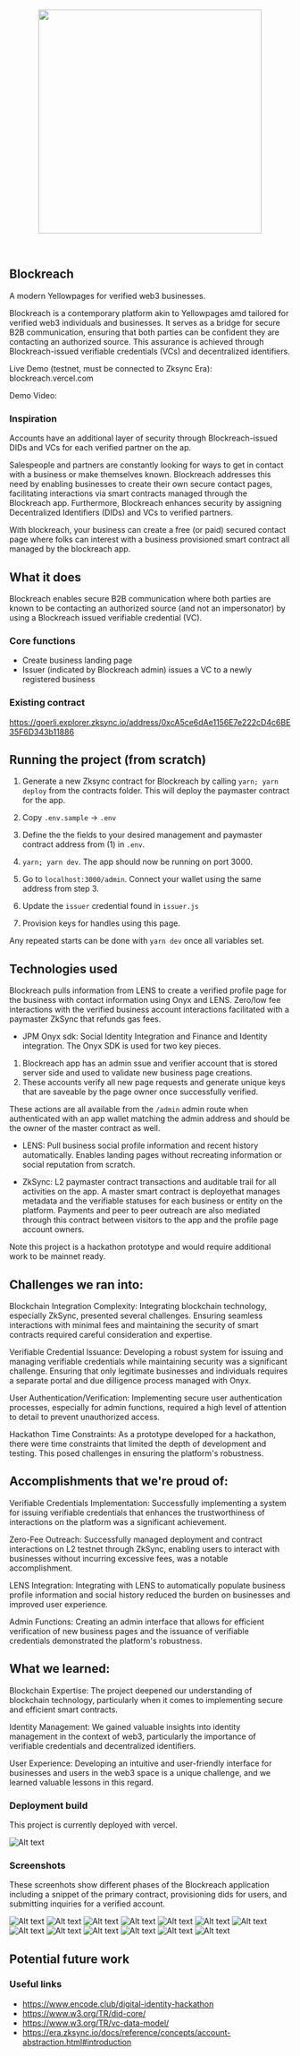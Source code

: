 <br/>
<p align='center'>
    <img src='./public/logo.png' width=400 />
</p>
<br/>

Blockreach
---

A modern Yellowpages for verified web3 businesses.

Blockreach is a contemporary platform akin to Yellowpages amd tailored for verified web3 individuals and businesses. It serves as a bridge for secure B2B communication, ensuring that both parties can be confident they are contacting an authorized source. This assurance is achieved through Blockreach-issued verifiable credentials (VCs) and decentralized identifiers.

Live Demo (testnet, must be connected to Zksync Era): blockreach.vercel.com

Demo Video: 

### Inspiration

Accounts have an additional layer of security through Blockreach-issued DIDs and VCs for each verified partner on the ap.

Salespeople and partners are constantly looking for ways to get in contact with a business or make themselves known. Blockreach addresses this need by enabling businesses to create their own secure contact pages, facilitating interactions via smart contracts managed through the Blockreach app. Furthermore, Blockreach enhances security by assigning Decentralized Identifiers (DIDs) and VCs to verified partners.

With blockreach, your business can create a free (or paid) secured contact page where folks can interest with a business provisioned smart contract all managed by the blockreach app.



## What it does

Blockreach enables secure B2B communication where both parties are known to be contacting an authorized source (and not an impersonator) by using a Blockreach issued verifiable credential (VC).


### Core functions
* Create business landing page
* Issuer (indicated by Blockreach admin) issues a VC to a newly registered business


### Existing contract
https://goerli.explorer.zksync.io/address/0xcA5ce6dAe1156E7e222cD4c6BE35F6D343b11886


## Running the project (from scratch)

1. Generate a new Zksync contract for Blockreach by calling `yarn; yarn deploy` from the contracts folder. This will deploy the paymaster contract for the app.

2. Copy `.env.sample` -> `.env`

3. Define the the fields to your desired management and paymaster contract address from (1) in `.env`.

4. `yarn; yarn dev`. The app should now be running on port 3000.

5. Go to `localhost:3000/admin`. Connect your wallet using the same address from step 3.

6. Update the `issuer` credential found in `issuer.js`

7. Provision keys for handles using this page.

Any repeated starts can be done with `yarn dev` once all variables set.

## Technologies used

Blockreach pulls information from LENS to create a verified profile page for the business with contact information using Onyx and LENS. Zero/low fee interactions with the verified business account interactions facilitated with a paymaster ZkSync that refunds gas fees.

* JPM Onyx sdk: Social Identity Integration and Finance and Identity integration. The Onyx SDK is used for two key pieces.

1. Blockreach app has an admin ssue and verifier account that is stored server side and used to validate new business page creations.
2. These accounts verify all new page requests and generate unique keys that are saveable by the page owner once successfully verified.

These actions are all available from the `/admin` admin route when authenticated with an app wallet matching the admin address and should be the owner of the master contract as well.

* LENS: Pull business social profile information and recent history automatically. Enables landing pages without recreating information or social reputation from scratch.

* ZkSync: L2 paymaster contract transactions and auditable trail for all activities on the app. A master smart contract is deployethat manages metadata and the verifiable statuses for each business or entity on the platform. Payments and peer to peer outreach are also mediated through this contract between visitors to the app and the profile page account owners.

 <p>Note this project is a hackathon prototype and would require additional work to be mainnet ready.</p>

## Challenges we ran into:

Blockchain Integration Complexity: Integrating blockchain technology, especially ZkSync, presented several challenges. Ensuring seamless interactions with minimal fees and maintaining the security of smart contracts required careful consideration and expertise.

Verifiable Credential Issuance: Developing a robust system for issuing and managing verifiable credentials while maintaining security was a significant challenge. Ensuring that only legitimate businesses and individuals requires a separate portal and due dilligence process managed with Onyx.

User Authentication/Verification: Implementing secure user authentication processes, especially for admin functions, required a high level of attention to detail to prevent unauthorized access.

Hackathon Time Constraints: As a prototype developed for a hackathon, there were time constraints that limited the depth of development and testing. This posed challenges in ensuring the platform's robustness.

## Accomplishments that we're proud of:

Verifiable Credentials Implementation: Successfully implementing a system for issuing verifiable credentials that enhances the trustworthiness of interactions on the platform was a significant achievement.

Zero-Fee Outreach: Successfully managed deployment and contract interactions on L2 testnet through ZkSync, enabling users to interact with businesses without incurring excessive fees, was a notable accomplishment.

LENS Integration: Integrating with LENS to automatically populate business profile information and social history reduced the burden on businesses and improved user experience.

Admin Functions: Creating an admin interface that allows for efficient verification of new business pages and the issuance of verifiable credentials demonstrated the platform's robustness.

## What we learned:

Blockchain Expertise: The project deepened our understanding of blockchain technology, particularly when it comes to implementing secure and efficient smart contracts.

Identity Management: We gained valuable insights into identity management in the context of web3, particularly the importance of verifiable credentials and decentralized identifiers.

User Experience: Developing an intuitive and user-friendly interface for businesses and users in the web3 space is a unique challenge, and we learned valuable lessons in this regard.


### Deployment build

This project is currently deployed with vercel.

![Alt text](img/vercel.png)



### Screenshots

These screenhots show different phases of the Blockreach application including a snippet of the primary contract, provisioning dids for users, and submitting inquiries for a verified account.

![Alt text](img/verified.png) ![Alt text](img/vc.png) ![Alt text](img/tx.png) ![Alt text](img/inquiry.png) ![Alt text](img/home.png) ![Alt text](img/history.png) ![Alt text](img/did.png) ![Alt text](img/deploy.png) ![Alt text](img/claim.png) ![Alt text](img/contract.png) ![Alt text](img/paymaster.png)
![Alt text](img/vc.png) ![Alt text](img/deploy.png)

## Potential future work


<!-- https://github.com/andrewszucs/onyx-hackathon-zktoro/blob/896ccf4b72fffba305d9e263b7fcd243aefd5ae2/src/app/api/vc/route.ts -->
### Useful links

* https://www.encode.club/digital-identity-hackathon
* https://www.w3.org/TR/did-core/
* https://www.w3.org/TR/vc-data-model/
* https://era.zksync.io/docs/reference/concepts/account-abstraction.html#introduction